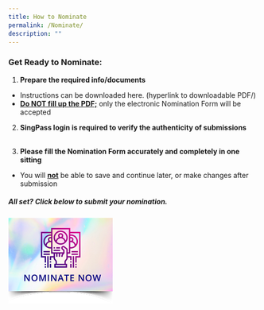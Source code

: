 ```yaml
---
title: How to Nominate
permalink: /Nominate/
description: ""
---
```


### Get Ready to Nominate:

1. **Prepare the required info/documents**<br>
* Instructions can be downloaded here. (hyperlink to downloadable PDF/)<br>
* <b><u>Do NOT fill up the PDF;</u></b> only the electronic Nomination Form will be accepted<br>

2. **SingPass login is required to verify the authenticity of submissions**<br><br>

3. **Please fill the Nomination Form accurately and completely in one sitting**<br>
* You will <b><u>not</u></b> be able to save and continue later, or make changes after submission<br>

##### All set? <b>Click below to submit your nomination.</b>
<p><a href="https://form.gov.sg/">
<img src="/images/Nominate%20Button/nomination-button2-210x173px.png" alt="Nominate now" style="width:210px;">
</a></p>